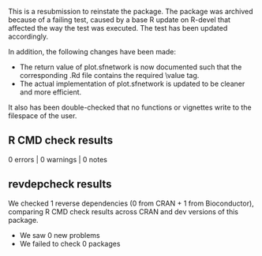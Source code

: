 This is a resubmission to reinstate the package. The package was archived because of a failing test, caused by a base R update on R-devel that affected the way the test was executed. The test has been updated accordingly.

In addition, the following changes have been made:

- The return value of plot.sfnetwork is now documented such that the corresponding .Rd file contains the required \value tag.
- The actual implementation of plot.sfnetwork is updated to be cleaner and more efficient.
  
It also has been double-checked that no functions or vignettes write to the filespace of the user.

## R CMD check results

0 errors | 0 warnings | 0 notes

## revdepcheck results

We checked 1 reverse dependencies (0 from CRAN + 1 from Bioconductor), comparing R CMD check results across CRAN and dev versions of this package.

 * We saw 0 new problems
 * We failed to check 0 packages
